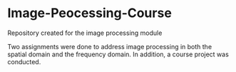 # Image-Peocessing-Course
Repository created for the image processing module

Two assignments were done to address image processing in both the spatial domain and the frequency domain. In addition, a course project was conducted.
